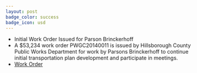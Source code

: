 ```yaml
---
layout: post
badge_color: success
badge_icon: usd
---
```


* Initial Work Order Issued for Parson Brinckerhoff 
* A $53,234 work order PWGC20140011 is issued by Hillsborough County Public Works Department for work by Parsons Brinckerhoff to continue initial transportation plan development and participate in meetings.
* [Work Order](http://www.hillsboroughcounty.org/DocumentCenter/View/16759 )
